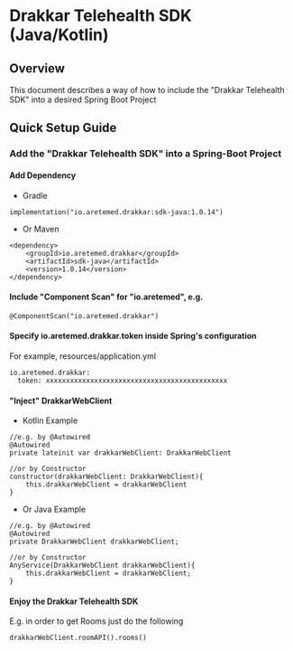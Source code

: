 # Drakkar Telehealth SDK (Java/Kotlin)

## Overview
This document describes a way of how to include the "Drakkar Telehealth SDK" into a desired Spring Boot Project

## Quick Setup Guide
### Add the "Drakkar Telehealth SDK" into a Spring-Boot Project
#### Add Dependency
- Gradle
```
implementation("io.aretemed.drakkar:sdk-java:1.0.14")
```
- Or Maven
```
<dependency>
    <groupId>io.aretemed.drakkar</groupId>
    <artifactId>sdk-java</artifactId>
    <version>1.0.14</version>
</dependency>
```
#### Include "Component Scan" for "io.aretemed", e.g.
```
@ComponentScan("io.aretemed.drakkar")
```
#### Specify io.aretemed.drakkar.token inside Spring's configuration
For example, resources/application.yml
```
io.aretemed.drakkar:
  token: xxxxxxxxxxxxxxxxxxxxxxxxxxxxxxxxxxxxxxxxxxxxx
```
#### "Inject" DrakkarWebClient
- Kotlin Example
```
//e.g. by @Autowired
@Autowired
private lateinit var drakkarWebClient: DrakkarWebClient

//or by Constructor
constructor(drakkarWebClient: DrakkarWebClient){
    this.drakkarWebClient = drakkarWebClient
}
```
- Or Java Example
```
//e.g. by @Autowired
@Autowired
private DrakkarWebClient drakkarWebClient;

//or by Constructor
AnyService(DrakkarWebClient drakkarWebClient){
    this.drakkarWebClient = drakkarWebClient;
}
```
#### Enjoy the Drakkar Telehealth SDK
E.g. in order to get Rooms just do the following
```
drakkarWebClient.roomAPI().rooms()
```
